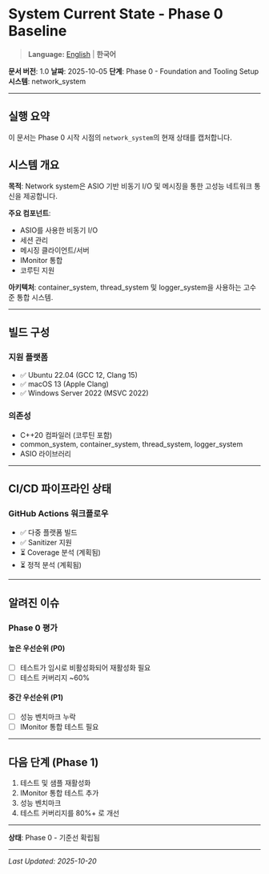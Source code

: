# System Current State - Phase 0 Baseline

> **Language:** [English](CURRENT_STATE.md) | **한국어**

**문서 버전**: 1.0
**날짜**: 2025-10-05
**단계**: Phase 0 - Foundation and Tooling Setup
**시스템**: network_system

---

## 실행 요약

이 문서는 Phase 0 시작 시점의 `network_system`의 현재 상태를 캡처합니다.

## 시스템 개요

**목적**: Network system은 ASIO 기반 비동기 I/O 및 메시징을 통한 고성능 네트워크 통신을 제공합니다.

**주요 컴포넌트**:
- ASIO를 사용한 비동기 I/O
- 세션 관리
- 메시징 클라이언트/서버
- IMonitor 통합
- 코루틴 지원

**아키텍처**: container_system, thread_system 및 logger_system을 사용하는 고수준 통합 시스템.

---

## 빌드 구성

### 지원 플랫폼
- ✅ Ubuntu 22.04 (GCC 12, Clang 15)
- ✅ macOS 13 (Apple Clang)
- ✅ Windows Server 2022 (MSVC 2022)

### 의존성
- C++20 컴파일러 (코루틴 포함)
- common_system, container_system, thread_system, logger_system
- ASIO 라이브러리

---

## CI/CD 파이프라인 상태

### GitHub Actions 워크플로우
- ✅ 다중 플랫폼 빌드
- ✅ Sanitizer 지원
- ⏳ Coverage 분석 (계획됨)
- ⏳ 정적 분석 (계획됨)

---

## 알려진 이슈

### Phase 0 평가

#### 높은 우선순위 (P0)
- [ ] 테스트가 임시로 비활성화되어 재활성화 필요
- [ ] 테스트 커버리지 ~60%

#### 중간 우선순위 (P1)
- [ ] 성능 벤치마크 누락
- [ ] IMonitor 통합 테스트 필요

---

## 다음 단계 (Phase 1)

1. 테스트 및 샘플 재활성화
2. IMonitor 통합 테스트 추가
3. 성능 벤치마크
4. 테스트 커버리지를 80%+ 로 개선

---

**상태**: Phase 0 - 기준선 확립됨

---

*Last Updated: 2025-10-20*
